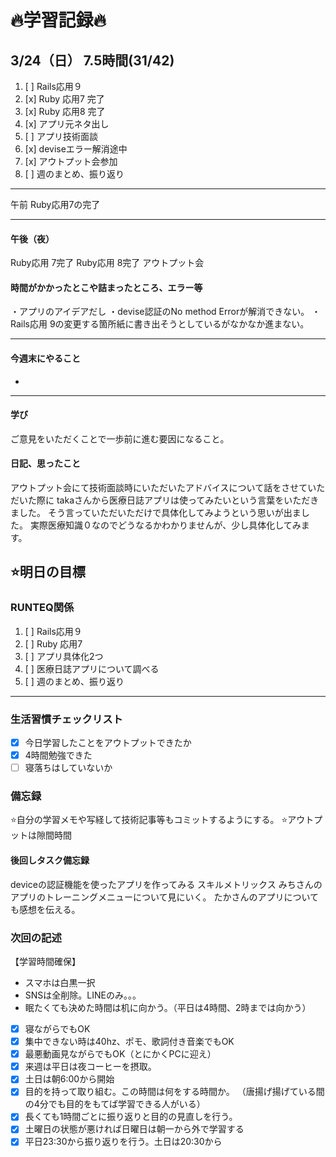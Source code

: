 # 🔥学習記録🔥
## 3/24（日） 7.5時間(31/42)
1. [ ] Rails応用９ 
2. [x] Ruby 応用7 完了
3. [x] Ruby 応用8 完了
3. [x] アプリ元ネタ出し
4. [ ] アプリ技術面談
5. [x] deviseエラー解消途中
6. [x] アウトプット会参加
7. [ ] 週のまとめ、振り返り

***
午前
 Ruby応用7の完了
***
#### 午後（夜）
Ruby応用 7完了
Ruby応用 8完了
アウトプット会

#### 時間がかかったとこや詰まったところ、エラー等
・アプリのアイデアだし
・devise認証のNo method Errorが解消できない。
・Rails応用 9の変更する箇所紙に書き出そうとしているがなかなか進まない。

***
#### 今週末にやること
-
***
#### 学び
ご意見をいただくことで一歩前に進む要因になること。

#### 日記、思ったこと
アウトプット会にて技術面談時にいただいたアドバイスについて話をさせていただいた際に
takaさんから医療日誌アプリは使ってみたいという言葉をいただきました。
そう言っていただいただけで具体化してみようという思いが出ました。
実際医療知識０なのでどうなるかわかりませんが、少し具体化してみます。


## ⭐️明日の目標
### RUNTEQ関係
1. [ ] Rails応用９ 
2. [ ] Ruby 応用7
3. [ ] アプリ具体化2つ
4. [ ] 医療日誌アプリについて調べる
5. [ ] 週のまとめ、振り返り
***

### 生活習慣チェックリスト
- [x] 今日学習したことをアウトプットできたか
- [x] 4時間勉強できた
- [ ] 寝落ちはしていないか

### 備忘録
⭐️自分の学習メモや写経して技術記事等もコミットするようにする。
⭐️アウトプットは隙間時間

#### 後回しタスク備忘録
deviceの認証機能を使ったアプリを作ってみる
スキルメトリックス
みちさんのアプリのトレーニングメニューについて見にいく。
たかさんのアプリについても感想を伝える。


### 次回の記述
【学習時間確保】
- スマホは白黒一択
- SNSは全削除。LINEのみ。。。
- 眠たくても決めた時間は机に向かう。（平日は4時間、2時までは向かう）
- [x] 寝ながらでもOK
- [x] 集中できない時は40hz、ポモ、歌詞付き音楽でもOK
- [x] 最悪動画見ながらでもOK（とにかくPCに迎え）
- [x] 来週は平日は夜コーヒーを摂取。
- [x] 土日は朝6:00から開始
- [x] 目的を持って取り組む。この時間は何をする時間か。
（唐揚げ揚げている間の4分でも目的をもてば学習できる人がいる）
- [x] 長くても1時間ごとに振り返りと目的の見直しを行う。
- [x] 土曜日の状態が悪ければ日曜日は朝一から外で学習する
- [x] 平日23:30から振り返りを行う。土日は20:30から
